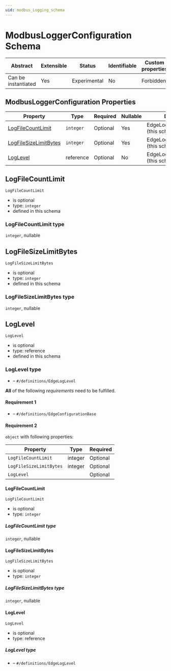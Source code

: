 ```yaml
---
uid: modbus_Logging_schema
---
```


# ModbusLoggerConfiguration Schema

| Abstract            | Extensible | Status       | Identifiable | Custom properties | Additional properties | Defined in                                               |
| ------------------- | ---------- | ------------ | ------------ | ----------------- | --------------------- | -------------------------------------------------------- |
| Can be instantiated | Yes        | Experimental | No           | Forbidden         | Forbidden |

## ModbusLoggerConfiguration Properties

| Property                                        | Type      | Required | Nullable | Defined by                            |
| ----------------------------------------------- | --------- | -------- | -------- | ------------------------------------- |
| [LogFileCountLimit](#logfilecountlimit)         | `integer` | Optional | Yes      | EdgeLoggerConfiguration (this schema) |
| [LogFileSizeLimitBytes](#logfilesizelimitbytes) | `integer` | Optional | Yes      | EdgeLoggerConfiguration (this schema) |
| [LogLevel](#loglevel)                           | reference | Optional | No       | EdgeLoggerConfiguration (this schema) |

## LogFileCountLimit

`LogFileCountLimit`

- is optional
- type: `integer`
- defined in this schema

### LogFileCountLimit type

`integer`, nullable

## LogFileSizeLimitBytes

`LogFileSizeLimitBytes`

- is optional
- type: `integer`
- defined in this schema

### LogFileSizeLimitBytes type

`integer`, nullable

## LogLevel

`LogLevel`

- is optional
- type: reference
- defined in this schema

### LogLevel type

- []() – `#/definitions/EdgeLogLevel`

**All** of the following _requirements_ need to be fulfilled.

#### Requirement 1

- []() – `#/definitions/EdgeConfigurationBase`

#### Requirement 2

`object` with following properties:

| Property                | Type    | Required |
| ----------------------- | ------- | -------- |
| `LogFileCountLimit`     | integer | Optional |
| `LogFileSizeLimitBytes` | integer | Optional |
| `LogLevel`              |         | Optional |

#### LogFileCountLimit

`LogFileCountLimit`

- is optional
- type: `integer`

##### LogFileCountLimit type

`integer`, nullable

#### LogFileSizeLimitBytes

`LogFileSizeLimitBytes`

- is optional
- type: `integer`

##### LogFileSizeLimitBytes type

`integer`, nullable

#### LogLevel

`LogLevel`

- is optional
- type: reference

##### LogLevel type

- []() – `#/definitions/EdgeLogLevel`
